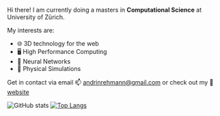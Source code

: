 Hi there! I am currently doing a masters in **Computational Science** at University of Zürich.

My interests are:  
- 🌐 3D technology for the web
- 🖥️ High Performance Computing
- 🤖 Neural Networks  
- 🌊 Physical Simulations

Get in contact via email 📫 andrinrehmann@gmail.com or check out my 🌌 [website](https://andrinrehmann.ch)

![GitHub stats](https://github-readme-stats.vercel.app/api?username=andrinr&show_icons=true&theme=radical)
[![Top Langs](https://github-readme-stats.vercel.app/api/top-langs/?username=andrinr&langs_count=8&hide_progress=true&theme=radical)](https://github.com/anuraghazra/github-readme-stats)





